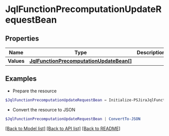 # JqlFunctionPrecomputationUpdateRequestBean
## Properties

Name | Type | Description | Notes
------------ | ------------- | ------------- | -------------
**Values** | [**JqlFunctionPrecomputationUpdateBean[]**](JqlFunctionPrecomputationUpdateBean.md) |  | [optional] 

## Examples

- Prepare the resource
```powershell
$JqlFunctionPrecomputationUpdateRequestBean = Initialize-PSJiraJqlFunctionPrecomputationUpdateRequestBean  -Values null
```

- Convert the resource to JSON
```powershell
$JqlFunctionPrecomputationUpdateRequestBean | ConvertTo-JSON
```

[[Back to Model list]](../README.md#documentation-for-models) [[Back to API list]](../README.md#documentation-for-api-endpoints) [[Back to README]](../README.md)

